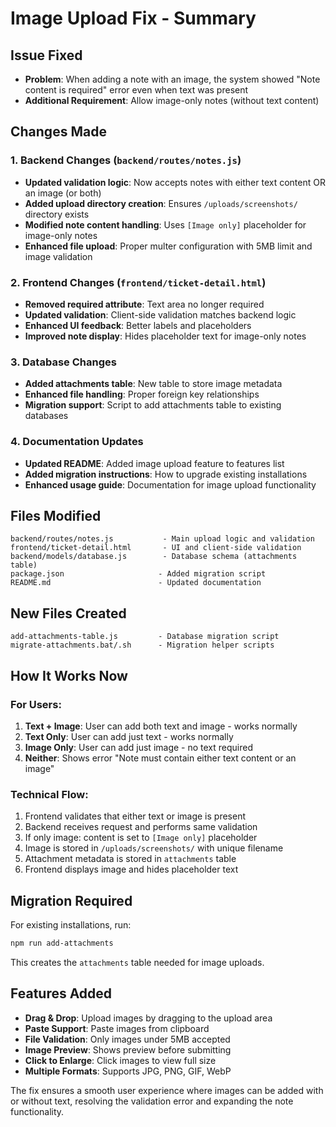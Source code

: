 # Image Upload Fix - Summary

## Issue Fixed
- **Problem**: When adding a note with an image, the system showed "Note content is required" error even when text was present
- **Additional Requirement**: Allow image-only notes (without text content)

## Changes Made

### 1. Backend Changes (`backend/routes/notes.js`)
- **Updated validation logic**: Now accepts notes with either text content OR an image (or both)
- **Added upload directory creation**: Ensures `/uploads/screenshots/` directory exists
- **Modified note content handling**: Uses `[Image only]` placeholder for image-only notes
- **Enhanced file upload**: Proper multer configuration with 5MB limit and image validation

### 2. Frontend Changes (`frontend/ticket-detail.html`)
- **Removed required attribute**: Text area no longer required
- **Updated validation**: Client-side validation matches backend logic
- **Enhanced UI feedback**: Better labels and placeholders
- **Improved note display**: Hides placeholder text for image-only notes

### 3. Database Changes
- **Added attachments table**: New table to store image metadata
- **Enhanced file handling**: Proper foreign key relationships
- **Migration support**: Script to add attachments table to existing databases

### 4. Documentation Updates
- **Updated README**: Added image upload feature to features list
- **Added migration instructions**: How to upgrade existing installations
- **Enhanced usage guide**: Documentation for image upload functionality

## Files Modified
```
backend/routes/notes.js           - Main upload logic and validation
frontend/ticket-detail.html       - UI and client-side validation
backend/models/database.js        - Database schema (attachments table)
package.json                     - Added migration script
README.md                        - Updated documentation
```

## New Files Created
```
add-attachments-table.js         - Database migration script
migrate-attachments.bat/.sh      - Migration helper scripts
```

## How It Works Now

### For Users:
1. **Text + Image**: User can add both text and image - works normally
2. **Text Only**: User can add just text - works normally  
3. **Image Only**: User can add just image - no text required
4. **Neither**: Shows error "Note must contain either text content or an image"

### Technical Flow:
1. Frontend validates that either text or image is present
2. Backend receives request and performs same validation
3. If only image: content is set to `[Image only]` placeholder
4. Image is stored in `/uploads/screenshots/` with unique filename
5. Attachment metadata is stored in `attachments` table
6. Frontend displays image and hides placeholder text

## Migration Required
For existing installations, run:
```bash
npm run add-attachments
```

This creates the `attachments` table needed for image uploads.

## Features Added
- **Drag & Drop**: Upload images by dragging to the upload area
- **Paste Support**: Paste images from clipboard
- **File Validation**: Only images under 5MB accepted
- **Image Preview**: Shows preview before submitting
- **Click to Enlarge**: Click images to view full size
- **Multiple Formats**: Supports JPG, PNG, GIF, WebP

The fix ensures a smooth user experience where images can be added with or without text, resolving the validation error and expanding the note functionality.
